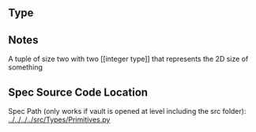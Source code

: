 ## Type

## Notes

A tuple of size two with two [[integer type]] that represents the 2D size of something
## Spec Source Code Location

Spec Path (only works if vault is opened at level including the src folder): [../../../../src/Types/Primitives.py](../../../../src/Types/Primitives.py)

